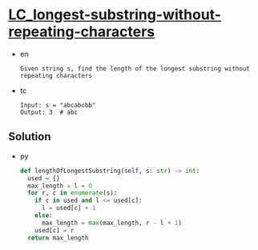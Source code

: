 # [LC_longest-substring-without-repeating-characters](https://leetcode.com/problems/longest-substring-without-repeating-characters)

* en

  ```en
  Given string s, find the length of the longest substring without repeating characters
  ```

* tc

  ```tc
  Input: s = "abcabcbb"
  Output: 3  # abc
  ```

## Solution

* py

  ```py
  def lengthOfLongestSubstring(self, s: str) -> int:
    used = {}
    max_length = l = 0
    for r, c in enumerate(s):
      if c in used and l <= used[c]:
        l = used[c] + 1
      else:
        max_length = max(max_length, r - l + 1)
      used[c] = r
    return max_length
  ```
